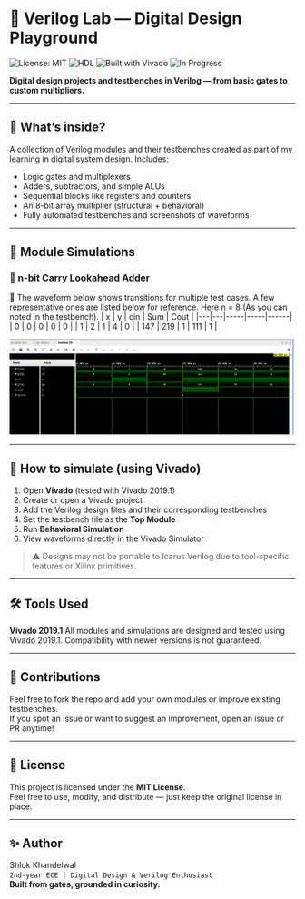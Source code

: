 # 🧠 Verilog Lab — Digital Design Playground

![License: MIT](https://img.shields.io/badge/License-MIT-blue.svg)
![HDL](https://img.shields.io/badge/Language-Verilog-orange)
![Built with Vivado](https://img.shields.io/badge/Built%20with-Vivado-0f5ca8?logo=xilinx&logoColor=white)
![In Progress](https://img.shields.io/badge/Status-In%20Progress-yellow?style=flat-square)


**Digital design projects and testbenches in Verilog — from basic gates to custom multipliers.**

---

## 📂 What’s inside?

A collection of Verilog modules and their testbenches created as part of my learning in digital system design. Includes:

- Logic gates and multiplexers  
- Adders, subtractors, and simple ALUs  
- Sequential blocks like registers and counters  
- An 8-bit array multiplier (structural + behavioral)  
- Fully automated testbenches and screenshots of waveforms

---

## 🔬 Module Simulations

### 🧮 n-bit Carry Lookahead Adder
📌 The waveform below shows transitions for multiple test cases. A few representative ones are listed below for reference.
Here n = 8 (As you can noted in the testbench).
| x | y | cin | Sum | Cout |
|---|---|-----|-----|------|
| 0 | 0 |  0  |  0  |   0  |
| 1 | 2 |  1  |  4  |   0  |
| 147 | 219 | 1 | 111 | 1 |

![Carry Lookahead Adder Waveform](combinational/adder/CLA/cla_nbits.png)

---

## 🚀 How to simulate (using Vivado)

1. Open **Vivado** (tested with Vivado 2019.1)
2. Create or open a Vivado project
3. Add the Verilog design files and their corresponding testbenches
4. Set the testbench file as the **Top Module**
5. Run **Behavioral Simulation**
6. View waveforms directly in the Vivado Simulator

> ⚠️ Designs may not be portable to Icarus Verilog due to tool-specific features or Xilinx primitives.

---

## 🛠 Tools Used

**Vivado 2019.1**
All modules and simulations are designed and tested using Vivado 2019.1.
Compatibility with newer versions is not guaranteed.

---

## 🙌 Contributions

Feel free to fork the repo and add your own modules or improve existing testbenches.  
If you spot an issue or want to suggest an improvement, open an issue or PR anytime!

---

## 📜 License

This project is licensed under the **MIT License**.  
Feel free to use, modify, and distribute — just keep the original license in place.

---

## ✨ Author

Shlok Khandelwal  
`2nd-year ECE | Digital Design & Verilog Enthusiast`  
**Built from gates, grounded in curiosity.**
